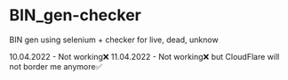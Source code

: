 # BIN_gen-checker
BIN gen using selenium + checker for live, dead, unknow

10.04.2022 - Not working❌
11.04.2022 - Not working❌ but CloudFlare will not border me anymore✅

